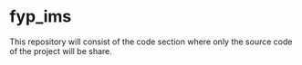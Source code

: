 # fyp_ims
This repository will consist of the code section where only the source code of the project will be share. 
